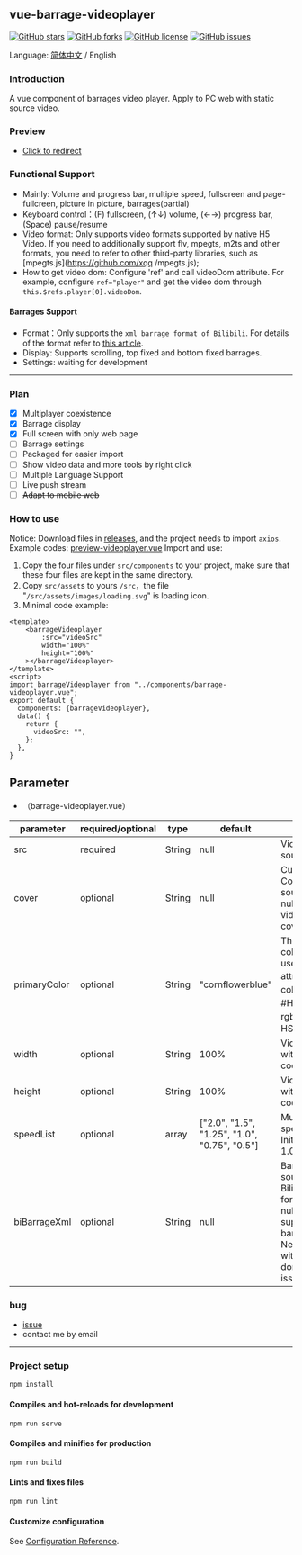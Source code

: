 ## vue-barrage-videoplayer
[![GitHub stars](https://img.shields.io/github/stars/yleencc/vue-barrage-videoplayer)](https://github.com/yleencc/vue-barrage-videoplayer/stargazers) [![GitHub forks](https://img.shields.io/github/forks/yleencc/vue-barrage-videoplayer)](https://github.com/yleencc/vue-barrage-videoplayer/network)  [![GitHub license](https://img.shields.io/github/license/yleencc/vue-barrage-videoplayer)](https://github.com/yleencc/vue-barrage-videoplayer/blob/master/LICENSE)  [![GitHub issues](https://img.shields.io/github/issues/yleencc/vue-barrage-videoplayer)](https://github.com/yleencc/vue-barrage-videoplayer/issues) 

Language: [简体中文](https://github.com/yleencc/vue-barrage-videoplayer/blob/master/README.md) / English

### Introduction
A vue component of barrages video player. Apply to PC web with static source video.

### Preview
- [Click to redirect](https://yleen.cc/files/works/barrage-video-player/)

### Functional Support
- Mainly: Volume and progress bar, multiple speed, fullscreen and page-fullcreen, picture in picture, barrages(partial)
- Keyboard control：(F) fullscreen, (↑↓) volume, (←→) progress bar, (Space) pause/resume
- Video format: Only supports video formats supported by native H5 Video. If you need to additionally support flv, mpegts, m2ts and other formats, you need to refer to other third-party libraries, such as [mpegts.js](https://github.com/xqq /mpegts.js);
- How to get video dom: Configure 'ref' and call videoDom attribute. For example, configure `ref="player"` and get the video dom through `this.$refs.player[0].videoDom`.

#### Barrages Support
- Format：Only supports the `xml barrage format of Bilibili`. For details of the format refer to [this article](https://blog.csdn.net/Enderman_xiaohei/article/details/86659064).
- Display: Supports scrolling, top fixed and bottom fixed barrages.
- Settings: waiting for development

---

### Plan
- [X] Multiplayer coexistence
- [X] Barrage display
- [X] Full screen with only web page
- [ ] Barrage settings
- [ ] Packaged for easier import
- [ ] Show video data and more tools by right click
- [ ] Multiple Language Support
- [ ] Live push stream
- [ ] ~~Adapt to mobile web~~

### How to use
Notice: Download files in [releases](https://github.com/yleencc/vue-barrage-videoplayer/releases), and the project needs to import `axios`.
Example codes: [preview-videoplayer.vue](https://github.com/yleencc/vue-barrage-videoplayer/blob/master/src/views/preview-videoplayer.vue)
Import and use:
1. Copy the four files under `src/components` to your project, make sure that these four files are kept in the same directory.
2. Copy `src/asset`s to yours `/src`，the file "`/src/assets/images/loading.svg`" is loading icon.
3. Minimal code example:
``` vue
<template>
    <barrageVideoplayer
        :src="videoSrc"
        width="100%"
        height="100%"
    ></barrageVideoplayer>
</template>
<script>
import barrageVideoplayer from "../components/barrage-videoplayer.vue";
export default {
  components: {barrageVideoplayer},
  data() {
    return {
      videoSrc: "", 
    };
  },
}
```

## Parameter
- （barrage-videoplayer.vue）

| parameter | required/optional | type | default | more |
|---|---|---|---|---|
| src | required | String | null | Video source. |
| cover | optional | String | null | Customize Cover image source. If null, show video default cover. |
| primaryColor | optional | String | "cornflowerblue" | Theme color. Can use css attributes：colorName、#Hex、rgb、rgba、HSL、HSLA |
| width | optional | String | 100% | Video width with css code. |
| height | optional | String | 100% | Video height with css cod. |
| speedList | optional | array | ["2.0", "1.5", "1.25", "1.0", "0.75", "0.5"]  | Multiple play speed. Initialized to 1.0 |
| biBarrageXml | optional | String | null | Barrages source with Bilibili XML format. If null will not support barrages. Need to deal with cross-domain issues. |

### bug
- [issue](https://github.com/yleencc/vue-barrage-videoplayer/issues)
- contact me by email

---

### Project setup
```
npm install
```

#### Compiles and hot-reloads for development
```
npm run serve
```

#### Compiles and minifies for production
```
npm run build
```

#### Lints and fixes files
```
npm run lint
```

#### Customize configuration
See [Configuration Reference](https://cli.vuejs.org/config/).
